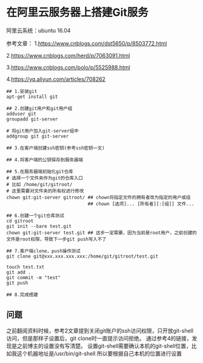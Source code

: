 # 在阿里云服务器上搭建Git服务

阿里云系统：ubuntu 16.04

参考文章：
1.https://www.cnblogs.com/dst5650/p/8503772.html

2.https://www.cnblogs.com/herd/p/7063091.html

3.https://www.cnblogs.com/polo/p/5525988.html

4.https://yq.aliyun.com/articles/708262

```
## 1.安装git
apt-get install git

## 2.创建git用户和git用户组
adduser git
groupadd git-server

# 将git用户加入git-server组中
addgroup git git-server

## 3.在客户端创建ssh密钥(参考ssh密钥一文)

## 4.将客户端的公钥保存到服务器端

## 5.在服务器端初始化git仓库
# 选择一个文件夹作为git的仓库入口
# 比如 /home/git/gitroot/
# 这里需要对文件夹的所有权进行修改
chown git:git-server gitroot/ ## chown将指定文件的拥有者改为指定的用户或组
                              ## chown [选项]... [所有者][:[组]] 文件...

## 6.创建一个git仓库测试
cd gitroot
git init --bare test.git
chown git:git-server test.git ## 这步一定需要，因为当前是root用户，之前创建的文件是root权限，导致下一步git push写入不了

## 7.客户端clone，push操作测试
git clone git@xxx.xxx.xxx.xxx:/home/git/gitroot/test.git

touch test.txt
git add .
git commit -m "test"
git push

## 8.完成搭建
```


## 问题
之前翻阅资料时候，参考2文章提到关闭git账户的ssh访问权限，只开放git-shell访问，但是那样子设置后，git clone时一直提示访问拒绝。
通过参考4的链接，发现是之前博主的设置没有写清楚。
设置git-shell需要确认本机的git-shell位置，比如我这个机器地址是/usr/bin/git-shell
所以要根据自己本机的位置进行设置





